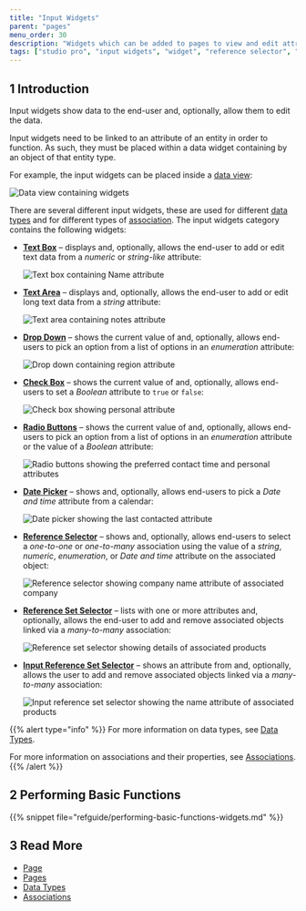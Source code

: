 ```yaml
---
title: "Input Widgets"
parent: "pages"
menu_order: 30
description: "Widgets which can be added to pages to view and edit attributes of objects."
tags: ["studio pro", "input widgets", "widget", "reference selector", "reference set", "association", "edit", "data input"]
---
```


## 1 Introduction

Input widgets show data to the end-user and, optionally, allow them to edit the data.

Input widgets need to be linked to an attribute of an entity in order to function. As such, they must be placed within a data widget containing by an object of that entity type.

For example, the input widgets can be placed inside a [data view](data-view):

![Data view containing widgets](attachments/input-widgets/data-view.png)

There are several different input widgets, these are used for different [data types](data-types) and for different types of [association](association-properties). The input widgets category contains the following widgets:

*   [**Text Box**](text-box) – displays and, optionally, allows the end-user to add or edit text data from a *numeric* or *string-like* attribute:

    ![Text box containing Name attribute](attachments/input-widgets/text-box.png)

*   [**Text Area**](text-area) – displays and, optionally, allows the end-user to add or edit long text data from a *string* attribute:

    ![Text area containing notes attribute](attachments/input-widgets/text-area.png)

*   [**Drop Down**](drop-down) – shows the current value of and, optionally, allows end-users to pick an option from a list of options in an *enumeration* attribute:

    ![Drop down containing region attribute](attachments/input-widgets/drop-down.png)

*   [**Check Box**](check-box) – shows the current value of and, optionally, allows end-users to set a *Boolean* attribute to `true` or `false`:

    ![Check box showing personal attribute](attachments/input-widgets/check-box.png)

*   [**Radio Buttons**](radio-buttons) – shows the current value of and, optionally, allows end-users to pick an option from a list of options in an *enumeration* attribute or the value of a *Boolean* attribute:

    ![Radio buttons showing the preferred contact time and personal attributes](attachments/input-widgets/radio-buttons.png)

*   [**Date Picker**](date-picker) – shows and, optionally, allows end-users to pick a *Date and time* attribute from a calendar:

    ![Date picker showing the last contacted attribute](attachments/input-widgets/date-picker.png)

*   [**Reference Selector**](reference-selector) – shows and, optionally, allows end-users to select a *one-to-one* or *one-to-many* association using the value of a *string*, *numeric*, *enumeration*, or *Date and time* attribute on the associated object:

    ![Reference selector showing company name attribute of associated company](attachments/input-widgets/reference-selector.png)

*   [**Reference Set Selector**](reference-set-selector) –  lists with one or more attributes and, optionally, allows the end-user to add and remove associated objects linked via a *many-to-many* association:

    ![Reference set selector showing details of associated products](attachments/input-widgets/reference-set-selector.png)

*   [**Input Reference Set Selector**](input-reference-set-selector) – shows an attribute from and, optionally, allows the user to add and remove associated objects linked via a *many-to-many* association:

    ![Input reference set selector showing the name attribute of associated products](attachments/input-widgets/input-reference-set-selector.png)

{{% alert type="info" %}}
For more information on data types, see [Data Types](data-types).

For more information on associations and their properties, see [Associations](associations).
{{% /alert %}}

## 2 Performing Basic Functions

{{% snippet file="refguide/performing-basic-functions-widgets.md" %}}

## 3 Read More

* [Page](page)
* [Pages](pages)
* [Data Types](data-types)
* [Associations](associations)
  
